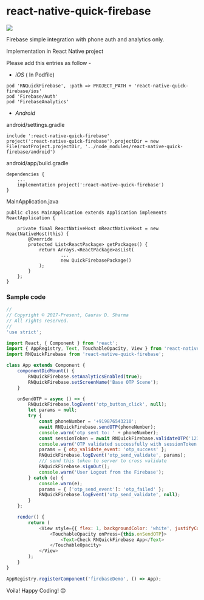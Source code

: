 # react-native-quick-firebase

![](https://img.shields.io/badge/Stable-v0.0.4-green.svg?style=flat)

Firebase simple integration with phone auth and analytics only.

Implementation in React Native project

Please add this entries as follow -

- _iOS_ ( In Podfile)

```
pod 'RNQuickFirebase', :path => PROJECT_PATH + 'react-native-quick-firebase/ios'
pod 'Firebase/Auth'
pod 'FirebaseAnalytics'
```

- _Android_

android/settings.gradle

```
include ':react-native-quick-firebase'
project(':react-native-quick-firebase').projectDir = new File(rootProject.projectDir, '../node_modules/react-native-quick-firebase/android')
```

android/app/build.gradle

```
dependencies {
    ...
    implementation project(':react-native-quick-firebase')
}
```

MainApplication.java

```
public class MainApplication extends Application implements ReactApplication {

    private final ReactNativeHost mReactNativeHost = new ReactNativeHost(this) {
        @Override
        protected List<ReactPackage> getPackages() {
            return Arrays.<ReactPackage>asList(
                    ...
                    new QuickFirebasePackage()
            );
        }
    };
}
```

### Sample code

```javascript
//
// Copyright © 2017-Present, Gaurav D. Sharma
// All rights reserved.
//
'use strict';

import React, { Component } from 'react';
import { AppRegistry, Text, TouchableOpacity, View } from 'react-native';
import RNQuickFirebase from 'react-native-quick-firebase';

class App extends Component {
	componentDidMount() {
		RNQuickFirebase.setAnalyticsEnabled(true);
		RNQuickFirebase.setScreenName('Base OTP Scene');
	}

	onSendOTP = async () => {
		RNQuickFirebase.logEvent('otp_button_click', null);
		let params = null;
		try {
			const phoneNumber = '+919876543210';
			await RNQuickFirebase.sendOTP(phoneNumber);
			console.warn('otp sent to: ' + phoneNumber);
			const sessionToken = await RNQuickFirebase.validateOTP('123456');
			console.warn('OTP validated successfully with sessionToken: ' + sessionToken);
			params = { otp_validate_event: 'otp_success' };
			RNQuickFirebase.logEvent('otp_send_validate', params);
			/// send this token to server to cross validate
			RNQuickFirebase.signOut();
			console.warn('User Logout from the Firebase');
		} catch (e) {
			console.warn(e);
			params = { ['otp_send_event']: 'otp_failed' };
			RNQuickFirebase.logEvent('otp_send_validate', null);
		}
	};

	render() {
		return (
			<View style={{ flex: 1, backgroundColor: 'white', justifyContent: 'center', alignItems: 'center' }}>
				<TouchableOpacity onPress={this.onSendOTP}>
					<Text>Check RNQuickFirebase App</Text>
				</TouchableOpacity>
			</View>
		);
	}
}

AppRegistry.registerComponent('firebaseDemo', () => App);
```

Voila! Happy Coding! 😍
